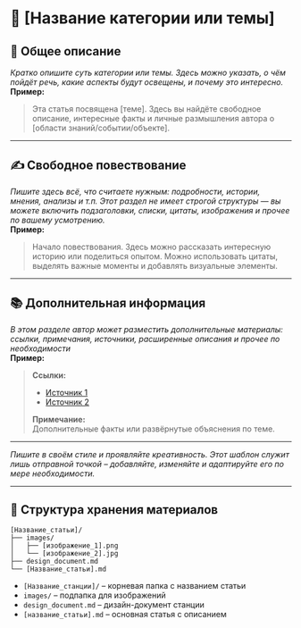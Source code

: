 # 📌 [Название категории или темы]

## 📝 Общее описание

*Кратко опишите суть категории или темы. Здесь можно указать, о чём пойдёт речь, какие аспекты будут освещены, и почему это интересно.*  
**Пример:**
> Эта статья посвящена [теме]. Здесь вы найдёте свободное описание, интересные факты и личные размышления автора о [области знаний/событии/объекте].

---

## ✍️ Свободное повествование

*Пишите здесь всё, что считаете нужным: подробности, истории, мнения, анализы и т.п. Этот раздел не имеет строгой структуры — вы можете включить подзаголовки, списки, цитаты, изображения и прочее по вашему усмотрению.*  
**Пример:**
> Начало повествования. Здесь можно рассказать интересную историю или поделиться опытом. Можно использовать цитаты, выделять важные моменты и добавлять визуальные элементы.

---

## 📚 Дополнительная информация

*В этом разделе автор может разместить дополнительные материалы: ссылки, примечания, источники, расширенные описания и прочее по необходимости*  
**Пример:**
> **Ссылки:**  
> - [Источник 1](#)  
> - [Источник 2](#)  
>  
> **Примечание:**  
> Дополнительные факты или развёрнутые объяснения по теме.

---

*Пишите в своём стиле и проявляйте креативность. Этот шаблон служит лишь отправной точкой – добавляйте, изменяйте и адаптируйте его по мере необходимости.*

---

## 📁 Структура хранения материалов

```
[Название_статьи]/
├── images/
│   ├── [изображение_1].png
│   └── [изображение_2].jpg
├── design_document.md
└── [Название_статьи].md
```

- `[Название_станции]/` – корневая папка с названием статьи
- `images/` – подпапка для изображений  
- `design_document.md` – дизайн-документ станции  
- `[название_статьи].md` – основная статья с описанием
